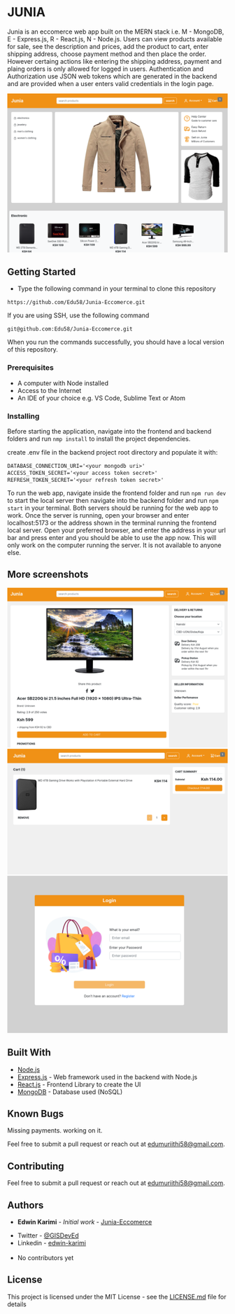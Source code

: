 # JUNIA
Junia is an eccomerce web app built on the MERN stack i.e. M - MongoDB, E - Express.js, R - React.js, N - Node.js. Users can view products available for sale, see the description and prices, add the product to cart, enter shipping address, choose payment method and then place the order. However certaing actions like entering the shipping address, payment and plaing orders is only allowed for logged in users. Authentication and Authorization use JSON web tokens which are generated in the backend and are provided when a user enters valid credentials in the login page.


![Home](screenshots/juniahome.png)

## Getting Started

- Type the following command in your terminal to clone this repository

```
https://github.com/Edu58/Junia-Eccomerce.git
```

If you are using SSH, use the following command

```
git@github.com:Edu58/Junia-Eccomerce.git
```

When you run the commands successfully, you should have a local version of this repository.

### Prerequisites

- A computer with Node installed
- Access to the Internet
- An IDE of your choice e.g. VS Code, Sublime Text or Atom

### Installing

Before starting the application, navigate into the frontend and backend folders and run ```nmp install``` to install the project dependencies.

create .env file in the backend project root directory and populate it with:
```
DATABASE_CONNECTION_URI='<your mongodb uri>'
ACCESS_TOKEN_SECRET='<your access token secret>'
REFRESH_TOKEN_SECRET='<your refresh token secret>'
```

To run the web app, navigate inside the frontend folder and
run ```npm run dev``` to start the local server then navigate into the backend folder and run ```npm start``` in your terminal. Both servers should be running for the web app to work.
 Once the server is running, open your browser and enter localhost:5173 or the address shown in the terminal running the frontend local server.
Open your
preferred browser, and enter the address in your url bar and press enter and you should be able to use the app now. This will only work on the computer running the server. It
is not available to anyone else.

## More screenshots
![product](screenshots/juniaproduct.png)
![cart](screenshots/juniacart.png)
![login](screenshots/junialogin.png)

## Built With

* [Node.js](https://nodejs.org/en/)
* [Express.js](https://expressjs.com/) - Web framework used in the backend with Node.js
* [React.js](https://reactjs.org/) - Frontend Library to create the UI
* [MongoDB](https://www.mongodb.com/) - Database used (NoSQL)

## Known Bugs
Missing payments. working on it.

Feel free to submit a pull request or reach out at edumuriithi58@gmail.com.

## Contributing

Feel free to submit a pull request or reach out at edumuriithi58@gmail.com.

## Authors

* **Edwin Karimi** - *Initial work* - [Junia-Eccomerce](https://github.com/Edu58/Junia-Eccomerce)

- Twitter - [@GISDevEd](https://twitter.com/GISDevEd)
- Linkedin - [edwin-karimi](https://www.linkedin.com/in/edwin-karimi/)
  <br>
  <br>
- No contributors yet

## License

This project is licensed under the MIT License - see the [LICENSE.md](LICENSE) file for details